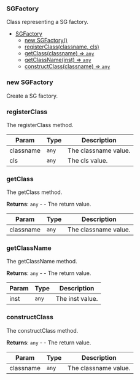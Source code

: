 <a name="SGFactory"></a>

### SGFactory
Class representing a SG factory.



* [SGFactory](#SGFactory)
    * [new SGFactory()](#new-SGFactory)
    * [registerClass(classname, cls)](#registerClass)
    * [getClass(classname) ⇒ <code>any</code>](#getClass)
    * [getClassName(inst) ⇒ <code>any</code>](#getClassName)
    * [constructClass(classname) ⇒ <code>any</code>](#constructClass)

<a name="new_SGFactory_new"></a>

### new SGFactory
Create a SG factory.

<a name="SGFactory+registerClass"></a>

### registerClass
The registerClass method.



| Param | Type | Description |
| --- | --- | --- |
| classname | <code>any</code> | The classname value. |
| cls | <code>any</code> | The cls value. |

<a name="SGFactory+getClass"></a>

### getClass
The getClass method.


**Returns**: <code>any</code> - - The return value.  

| Param | Type | Description |
| --- | --- | --- |
| classname | <code>any</code> | The classname value. |

<a name="SGFactory+getClassName"></a>

### getClassName
The getClassName method.


**Returns**: <code>any</code> - - The return value.  

| Param | Type | Description |
| --- | --- | --- |
| inst | <code>any</code> | The inst value. |

<a name="SGFactory+constructClass"></a>

### constructClass
The constructClass method.


**Returns**: <code>any</code> - - The return value.  

| Param | Type | Description |
| --- | --- | --- |
| classname | <code>any</code> | The classname value. |

